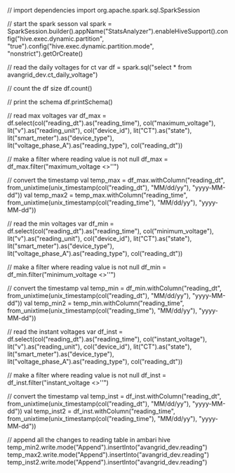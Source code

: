// import dependencies 
import org.apache.spark.sql.SparkSession

// start the spark sesson
val spark = SparkSession.builder().appName("StatsAnalyzer").enableHiveSupport().config("hive.exec.dynamic.partition", "true").config("hive.exec.dynamic.partition.mode", "nonstrict").getOrCreate()

// read the daily voltages for ct
var df = spark.sql("select * from avangrid_dev.ct_daily_voltage")

// count the df size
df.count()

// print the schema
df.printSchema()

// read max voltages 
var df_max = df.select(col("reading_dt").as("reading_time"), col("maximum_voltage"), lit("v").as("reading_unit"), col("device_id"), lit("CT").as("state"), lit("smart_meter").as("device_type"), lit("voltage_phase_A").as("reading_type"), col("reading_dt"))

// make a filter where reading value is not null
df_max = df_max.filter("maximum_voltage <>''")

// convert the timestamp
val temp_max  = df_max.withColumn("reading_dt", from_unixtime(unix_timestamp(col("reading_dt"), "MM/dd/yy"), "yyyy-MM-dd"))
val temp_max2  = temp_max.withColumn("reading_time", from_unixtime(unix_timestamp(col("reading_time"), "MM/dd/yy"), "yyyy-MM-dd"))

// read the min voltages
var df_min = df.select(col("reading_dt").as("reading_time"), col("minimum_voltage"), lit("v").as("reading_unit"), col("device_id"), lit("CT").as("state"), lit("smart_meter").as("device_type"), lit("voltage_phase_A").as("reading_type"), col("reading_dt"))

// make a filter where reading value is not null 
df_min = df_min.filter("minimum_voltage <>''")

// convert the timestamp
val temp_min  = df_min.withColumn("reading_dt", from_unixtime(unix_timestamp(col("reading_dt"), "MM/dd/yy"), "yyyy-MM-dd"))
val temp_min2  = temp_min.withColumn("reading_time", from_unixtime(unix_timestamp(col("reading_time"), "MM/dd/yy"), "yyyy-MM-dd"))

// read the instant voltages 
var df_inst = df.select(col("reading_dt").as("reading_time"), col("instant_voltage"), lit("v").as("reading_unit"), col("device_id"), lit("CT").as("state"), lit("smart_meter").as("device_type"), lit("voltage_phase_A").as("reading_type"), col("reading_dt"))

// make a filter where reading value is not null 
df_inst = df_inst.filter("instant_voltage <>''")

// convert the timestamp 
val temp_inst  = df_inst.withColumn("reading_dt", from_unixtime(unix_timestamp(col("reading_dt"), "MM/dd/yy"), "yyyy-MM-dd"))
val temp_inst2  = df_inst.withColumn("reading_time", from_unixtime(unix_timestamp(col("reading_time"), "MM/dd/yy"), "yyyy-MM-dd"))

// append all the changes to reading table in ambari hive 
temp_min2.write.mode("Append").insertInto("avangrid_dev.reading")
temp_max2.write.mode("Append").insertInto("avangrid_dev.reading")
temp_inst2.write.mode("Append").insertInto("avangrid_dev.reading")
